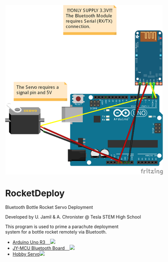 <img src="https://github.com/UJamil/RocketDeploy/blob/master/RocketServo_bb.png">
<h1>RocketDeploy</h1>
<p>Bluetooth Bottle Rocket Servo Deployment</p>
<p>Developed by U. Jamil & A. Chronister @ Tesla STEM High School</p>
<p>This program is used to prime a parachute deployment<br>system for a bottle rocket remotely via Bluetooth.</p>
<p>
  <ul>
    <li><a href="http://arduino.cc/en/main/arduinoBoardUno">Arduino Uno R3&nbsp;&nbsp;&nbsp;&nbsp;<img src="https://a.pololu-files.com/picture/0J6022.50.jpg"></a></li>
    <li><a href="http://reprap.org/wiki/Jy-mcu">JY-MCU Bluetooth Board&nbsp;&nbsp;&nbsp;&nbsp;<img src="http://i.ebayimg.com/00/s/MTEwMFgxMTAw/z/IvsAAOSw-jhUJ6pX/$_14.JPG"></a></li>
    <li><a href="http://www.rcplanet.com/Flyzone_Micro_Servo_Calypso_p/FLZA6013.htm?gclid=CjwKEAiAmuCnBRCLj4D7nMWqp1USJABcT4dfh44bPfwbThtL9PfIsv4I0DzBoX2p1UsHUURhQdUAUBoCmBfw_wcB">Hobby Servo<img src="http://i01.i.aliimg.com/wsphoto/v0/568447313/JR-DS8325-Digital-Servo-New-China-formal-agent-zhenxin-hobby-.jpg_50x50.jpg"></a></li>
  </ul>
</p>
